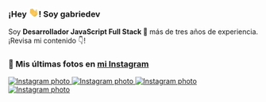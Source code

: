 <h3>¡Hey <img src="https://raw.githubusercontent.com/ABSphreak/ABSphreak/master/gifs/Hi.gif" width="20px" decondig="async">! Soy gabriedev</h3>

<p>Soy <strong>Desarrollador JavaScript Full Stack 🚀</strong> más de tres años de experiencia.<br />¡Revisa mi contenido 👇!</p>

### 📸 Mis últimas fotos en [mi Instagram](https://instagram.com/gabrie.dev)


<a href='https://instagram.com/p/C1UpuSGLQiG' target='_blank'>
  <img width='20%' src='https://instagram.flba2-1.fna.fbcdn.net/v/t51.2885-15/412513918_1325803934584302_4400498733289087214_n.jpg?stp=dst-jpg_e15&_nc_ht=instagram.flba2-1.fna.fbcdn.net&_nc_cat=106&_nc_ohc=QMAaoW6XM3YAX-UxOwU&edm=APU89FABAAAA&ccb=7-5&oh=00_AfCx-dj4bPrePd8DoHGimjemfJtGXloXMOFfSVky_bBuGQ&oe=65E6D780&_nc_sid=bc0c2c' alt='Instagram photo' />
</a>
<a href='https://instagram.com/p/CzMY3lzxgmx' target='_blank'>
  <img width='20%' src='https://instagram.flba2-1.fna.fbcdn.net/v/t51.2885-15/398916226_819142863293745_2426123683154743297_n.webp?stp=dst-jpg_e35&_nc_ht=instagram.flba2-1.fna.fbcdn.net&_nc_cat=109&_nc_ohc=3c1dPOCq4SkAX_mSSRE&edm=APU89FABAAAA&ccb=7-5&oh=00_AfCWgL9J7d1MxxguzjuC183yMM6fGEQn3C7GeLwBKckjSA&oe=65E766A9&_nc_sid=bc0c2c' alt='Instagram photo' />
</a>
<a href='https://instagram.com/p/CygbQv4uqxM' target='_blank'>
  <img width='20%' src='https://instagram.flba2-1.fna.fbcdn.net/v/t51.2885-15/391525959_236593062741789_5868561716480810596_n.webp?stp=dst-jpg_e35&_nc_ht=instagram.flba2-1.fna.fbcdn.net&_nc_cat=109&_nc_ohc=Rxpd547_sIsAX92IYBg&edm=APU89FABAAAA&ccb=7-5&oh=00_AfBB_vFt8RKYaxY6_c_sh3x8rsMKMxBA5ND0enD67B-o1g&oe=65E77365&_nc_sid=bc0c2c' alt='Instagram photo' />
</a>
<a href='https://instagram.com/p/CxTmOF6vN8M' target='_blank'>
  <img width='20%' src='https://instagram.flba2-1.fna.fbcdn.net/v/t51.2885-15/378565944_323878180141713_8920720304536029091_n.jpg?stp=dst-jpg_e15&_nc_ht=instagram.flba2-1.fna.fbcdn.net&_nc_cat=109&_nc_ohc=kbpvJ8QawQQAX-mlR4d&edm=APU89FABAAAA&ccb=7-5&oh=00_AfBenymoI0nLYbNLMf8Aa-dRRp5kTcOPnYWmRIFJdRArLQ&oe=65E85FD8&_nc_sid=bc0c2c' alt='Instagram photo' />
</a>
